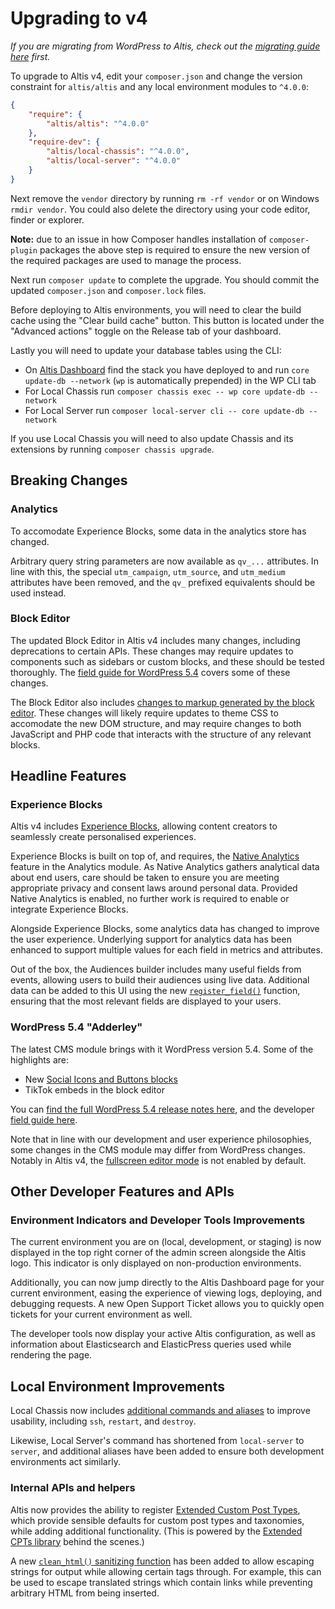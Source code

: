 # Upgrading to v4

_If you are migrating from WordPress to Altis, check out the [migrating guide here](../migrating-from-wordpress.md) first._

To upgrade to Altis v4, edit your `composer.json` and change the version constraint for `altis/altis` and any local environment modules to `^4.0.0`:

```json
{
	"require": {
		"altis/altis": "^4.0.0"
	},
	"require-dev": {
		"altis/local-chassis": "^4.0.0",
		"altis/local-server": "^4.0.0"
	}
}
```

Next remove the `vendor` directory by running `rm -rf vendor` or on Windows `rmdir vendor`. You could also delete the directory using your code editor, finder or explorer.

**Note:** due to an issue in how Composer handles installation of `composer-plugin` packages the above step is required to ensure the new version of the required packages are used to manage the process.

Next run `composer update` to complete the upgrade. You should commit the updated `composer.json` and `composer.lock` files.

Before deploying to Altis environments, you will need to clear the build cache using the "Clear build cache" button. This button is located under the "Advanced actions" toggle on the Release tab of your dashboard. 

Lastly you will need to update your database tables using the CLI:

- On [Altis Dashboard](https://dashboard.altis-dxp.com/) find the stack you have deployed to and run `core update-db --network` (`wp` is automatically prepended) in the WP CLI tab
- For Local Chassis run `composer chassis exec -- wp core update-db --network`
- For Local Server run `composer local-server cli -- core update-db --network`

If you use Local Chassis you will need to also update Chassis and its extensions by running `composer chassis upgrade`.


## Breaking Changes

### Analytics

To accomodate Experience Blocks, some data in the analytics store has changed.

Arbitrary query string parameters are now available as `qv_...` attributes. In line with this, the special `utm_campaign`, `utm_source`, and `utm_medium` attributes have been removed, and the `qv_` prefixed equivalents should be used instead.


### Block Editor

The updated Block Editor in Altis v4 includes many changes, including deprecations to certain APIs. These changes may require updates to components such as sidebars or custom blocks, and these should be tested thoroughly. The [field guide for WordPress 5.4](https://make.wordpress.org/core/2020/03/03/wordpress-5-4-field-guide/) covers some of these changes.

The Block Editor also includes [changes to markup generated by the block editor](https://make.wordpress.org/core/2020/03/02/markup-and-style-related-changes/). These changes will likely require updates to theme CSS to accomodate the new DOM structure, and may require changes to both JavaScript and PHP code that interacts with the structure of any relevant blocks.


## Headline Features

### Experience Blocks

Altis v4 includes [Experience Blocks](https://www.altis-dxp.com/experience-blocks/), allowing content creators to seamlessly create personalised experiences.

Experience Blocks is built on top of, and requires, the [Native Analytics](docs://analytics/native/) feature in the Analytics module. As Native Analytics gathers analytical data about end users, care should be taken to ensure you are meeting appropriate privacy and consent laws around personal data. Provided Native Analytics is enabled, no further work is required to enable or integrate Experience Blocks.

Alongside Experience Blocks, some analytics data has changed to improve the user experience. Underlying support for analytics data has been enhanced to support multiple values for each field in metrics and attributes.

Out of the box, the Audiences builder includes many useful fields from events, allowing users to build their audiences using live data. Additional data can be added to this UI using the new [`register_field()`](docs/native/server-side-api.md#audience-functions) function, ensuring that the most relevant fields are displayed to your users.


### WordPress 5.4 "Adderley"

The latest CMS module brings with it WordPress version 5.4. Some of the highlights are:

- New [Social Icons and Buttons blocks](https://make.wordpress.org/core/2020/02/27/new-or-updated-blocks-in-wordpress-5-4/)
- TikTok embeds in the block editor

You can [find the full WordPress 5.4 release notes here](https://wordpress.org/news/2020/03/adderley/), and the developer [field guide here](https://make.wordpress.org/core/2020/03/03/wordpress-5-4-field-guide/).

Note that in line with our development and user experience philosophies, some changes in the CMS module may differ from WordPress changes. Notably in Altis v4, the [fullscreen editor mode](https://make.wordpress.org/core/2020/03/03/fullscreen-mode-enabled-by-default-in-the-editor/) is not enabled by default.


## Other Developer Features and APIs

### Environment Indicators and Developer Tools Improvements

The current environment you are on (local, development, or staging) is now displayed in the top right corner of the admin screen alongside the Altis logo. This indicator is only displayed on non-production environments.

Additionally, you can now jump directly to the Altis Dashboard page for your current environment, easing the experience of viewing logs, deploying, and debugging requests. A new Open Support Ticket allows you to quickly open tickets for your current environment as well.

The developer tools now display your active Altis configuration, as well as information about Elasticsearch and ElasticPress queries used while rendering the page.

## Local Environment Improvements

Local Chassis now includes [additional commands and aliases](docs://local-chassis/) to improve usability, including `ssh`, `restart`, and `destroy`.

Likewise, Local Server's command has shortened from `local-server` to `server`, and additional aliases have been added to ensure both development environments act similarly.

### Internal APIs and helpers

Altis now provides the ability to register [Extended Custom Post Types](docs://cms/extended-cpts.md), which provide sensible defaults for custom post types and taxonomies, while adding additional functionality. (This is powered by the [Extended CPTs library](https://github.com/johnbillion/extended-cpts) behind the scenes.)

A new [`clean_html()` sanitizing function](docs://cms/helper-functions.md) has been added to allow escaping strings for output while allowing certain tags through. For example, this can be used to escape translated strings which contain links while preventing arbitrary HTML from being inserted.


